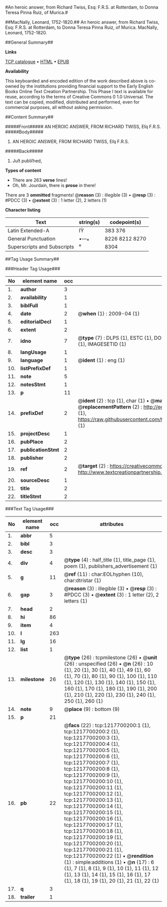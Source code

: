 #An heroic answer, from Richard Twiss, Esq: F.R.S. at Rotterdam, to Donna Teresa Pinna Ruiz, of Murica.#

##MacNally, Leonard, 1752-1820.##
An heroic answer, from Richard Twiss, Esq: F.R.S. at Rotterdam, to Donna Teresa Pinna Ruiz, of Murica.
MacNally, Leonard, 1752-1820.

##General Summary##

**Links**

[TCP catalogue](http://www.ota.ox.ac.uk/tcp/)  • 
[HTML](http://tei.it.ox.ac.uk/tcp/Texts-HTML/free/004/004803918.html)  • 
[EPUB](http://tei.it.ox.ac.uk/tcp/Texts-EPUB/free/004/004803918.epub)

**Availability**

This keyboarded and encoded edition of the
	       work described above is co-owned by the institutions
	       providing financial support to the Early English Books
	       Online Text Creation Partnership. This Phase I text is
	       available for reuse, according to the terms of Creative
	       Commons 0 1.0 Universal. The text can be copied,
	       modified, distributed and performed, even for
	       commercial purposes, all without asking permission.


##Content Summary##

#####Front#####
AN HEROIC ANSWER, FROM RICHARD TWISS, Eſq F.R.S.
#####Body#####

1. AN HEROIC ANSWER, FROM RICHARD TWISS, Eſq F.R.S.

#####Back#####

1. Juſt publiſhed,

**Types of content**

  * There are 263 **verse** lines!
  * Oh, Mr. Jourdain, there is **prose** in there!

There are 3 **ommitted** fragments! 
 @__reason__ (3) : illegible (3)  •  @__resp__ (3) : #PDCC (3)  •  @__extent__ (3) : 1 letter (2), 2 letters (1)

**Character listing**


|Text|string(s)|codepoint(s)|
|---|---|---|
|Latin Extended-A|ſŸ|383 376|
|General Punctuation|•—⁎|8226 8212 8270|
|Superscripts             and Subscripts|⁰|8304|

##Tag Usage Summary##

###Header Tag Usage###

|No|element name|occ|attributes|
|---|---|---|---|
|1.|__author__|3||
|2.|__availability__|1||
|3.|__biblFull__|1||
|4.|__date__|2| @__when__ (1) : 2009-04 (1)|
|5.|__editorialDecl__|1||
|6.|__extent__|2||
|7.|__idno__|7| @__type__ (7) : DLPS (1), ESTC (1), DOCNO (1), TCP (1), GALEDOCNO (1), CONTENTSET (1), IMAGESETID (1)|
|8.|__langUsage__|1||
|9.|__language__|1| @__ident__ (1) : eng (1)|
|10.|__listPrefixDef__|1||
|11.|__note__|5||
|12.|__notesStmt__|1||
|13.|__p__|11||
|14.|__prefixDef__|2| @__ident__ (2) : tcp (1), char (1)  •  @__matchPattern__ (2) : ([0-9\-]+):([0-9IVX]+) (1), (.+) (1)  •  @__replacementPattern__ (2) : http://eebo.chadwyck.com/downloadtiff?vid=$1&page=$2 (1), https://raw.githubusercontent.com/textcreationpartnership/Texts/master/tcpchars.xml#$1 (1)|
|15.|__projectDesc__|1||
|16.|__pubPlace__|2||
|17.|__publicationStmt__|2||
|18.|__publisher__|2||
|19.|__ref__|2| @__target__ (2) : https://creativecommons.org/publicdomain/zero/1.0/ (1), http://www.textcreationpartnership.org/docs/. (1)|
|20.|__sourceDesc__|1||
|21.|__title__|2||
|22.|__titleStmt__|2||


###Text Tag Usage###

|No|element name|occ|attributes|
|---|---|---|---|
|1.|__abbr__|5||
|2.|__bibl__|3||
|3.|__desc__|3||
|4.|__div__|4| @__type__ (4) : half_title (1), title_page (1), poem (1), publishers_advertisement (1)|
|5.|__g__|11| @__ref__ (11) : char:EOLhyphen (10), char:dtristar (1)|
|6.|__gap__|3| @__reason__ (3) : illegible (3)  •  @__resp__ (3) : #PDCC (3)  •  @__extent__ (3) : 1 letter (2), 2 letters (1)|
|7.|__head__|2||
|8.|__hi__|86||
|9.|__item__|4||
|10.|__l__|263||
|11.|__lg__|16||
|12.|__list__|1||
|13.|__milestone__|26| @__type__ (26) : tcpmilestone (26)  •  @__unit__ (26) : unspecified (26)  •  @__n__ (26) : 10 (1), 20 (1), 30 (1), 40 (1), 49 (1), 60 (1), 70 (1), 80 (1), 90 (1), 100 (1), 110 (1), 120 (1), 130 (1), 140 (1), 150 (1), 160 (1), 170 (1), 180 (1), 190 (1), 200 (1), 210 (1), 220 (1), 230 (1), 240 (1), 250 (1), 260 (1)|
|14.|__note__|9| @__place__ (9) : bottom (9)|
|15.|__p__|21||
|16.|__pb__|22| @__facs__ (22) : tcp:1217700200:1 (1), tcp:1217700200:2 (1), tcp:1217700200:3 (1), tcp:1217700200:4 (1), tcp:1217700200:5 (1), tcp:1217700200:6 (1), tcp:1217700200:7 (1), tcp:1217700200:8 (1), tcp:1217700200:9 (1), tcp:1217700200:10 (1), tcp:1217700200:11 (1), tcp:1217700200:12 (1), tcp:1217700200:13 (1), tcp:1217700200:14 (1), tcp:1217700200:15 (1), tcp:1217700200:16 (1), tcp:1217700200:17 (1), tcp:1217700200:18 (1), tcp:1217700200:19 (1), tcp:1217700200:20 (1), tcp:1217700200:21 (1), tcp:1217700200:22 (1)  •  @__rendition__ (1) : simple:additions (1)  •  @__n__ (17) : 6 (1), 7 (1), 8 (1), 9 (1), 10 (1), 11 (1), 12 (1), 13 (1), 14 (1), 15 (1), 16 (1), 17 (1), 18 (1), 19 (1), 20 (1), 21 (1), 22 (1)|
|17.|__q__|3||
|18.|__trailer__|1||
